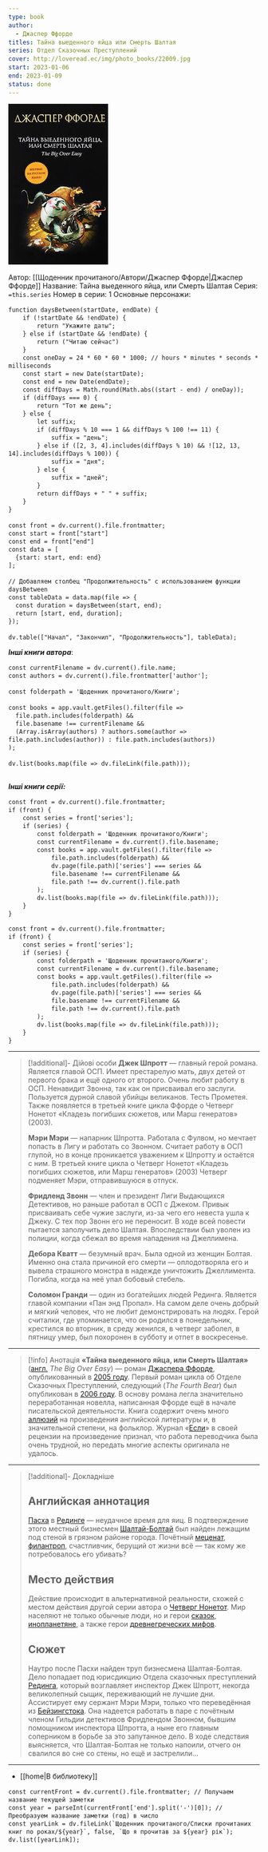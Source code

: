 ```yaml
---
type: book
author:
  - Джаспер Ффорде
titles: Тайна выеденного яйца или Смерть Шалтая
series: Отдел Сказочных Преступлений
cover: http://loveread.ec/img/photo_books/22009.jpg
start: 2023-01-06
end: 2023-01-09
status: done
---
```

![cover|150](media/cover!150-93.jpg)

Автор: [[Щоденник прочитаного/Автори/Джаспер Ффорде|Джаспер Ффорде]]
Название: Тайна выеденного яйца, или Смерть Шалтая
Серия: `=this.series`
Номер в серии: 1
Основные персонажи:

```dataviewjs
function daysBetween(startDate, endDate) {
	if (!startDate && !endDate) { 
		return "Укажите даты"; 
	} else if (startDate && !endDate) {
		return ("Читаю сейчас")
	}
	const oneDay = 24 * 60 * 60 * 1000; // hours * minutes * seconds * milliseconds
	const start = new Date(startDate);
	const end = new Date(endDate);
	const diffDays = Math.round(Math.abs((start - end) / oneDay));
	if (diffDays === 0) {
		return "Тот же день";   
	} else {
		let suffix;     
	    if (diffDays % 10 === 1 && diffDays % 100 !== 11) {
		    suffix = "день";     
	    } else if ([2, 3, 4].includes(diffDays % 10) && ![12, 13, 14].includes(diffDays % 100)) {
			suffix = "дня";     
		} else {       
			suffix = "дней";     
		}          
		return diffDays + " " + suffix;   
	} 
}  

const front = dv.current().file.frontmatter;
const start = front["start"]
const end = front["end"]
const data = [
  {start: start, end: end}
];

// Добавляем столбец "Продолжительность" с использованием функции daysBetween
const tableData = data.map(file => {
  const duration = daysBetween(start, end);
  return [start, end, duration];
});

dv.table(["Начал", "Закончил", "Продолжительность"], tableData);
```

***Інші книги автора***:
```dataviewjs
const currentFilename = dv.current().file.name;
const authors = dv.current().file.frontmatter['author'];

const folderpath = 'Щоденник прочитаного/Книги';

const books = app.vault.getFiles().filter(file =>
  file.path.includes(folderpath) &&
  file.basename !== currentFilename &&
  (Array.isArray(authors) ? authors.some(author => file.path.includes(author)) : file.path.includes(authors))
);

dv.list(books.map(file => dv.fileLink(file.path)));


```
***Інші книги серії:***
```dataviewjs
const front = dv.current().file.frontmatter;
if (front) {
	const series = front['series'];
	if (series) {
		const folderpath = 'Щоденник прочитаного/Книги';
		const currentFilename = dv.current().file.basename;
		const books = app.vault.getFiles().filter(file =>  
			file.path.includes(folderpath) && 
			dv.page(file.path)['series'] === series && 
			file.basename !== currentFilename &&
			file.path !== dv.current().file.path 
		);
		dv.list(books.map(file => dv.fileLink(file.path)));
	}
}

```

```dataviewjs
const front = dv.current().file.frontmatter;
if (front) {
	const series = front['series'];
	if (series) {
		const folderpath = 'Щоденник прочитаного/Книги';
		const currentFilename = dv.current().file.basename;
		const books = app.vault.getFiles().filter(file =>  
			file.path.includes(folderpath) && 
			dv.page(file.path)['series'] === series && 
			file.basename !== currentFilename &&
			file.path !== dv.current().file.path 
		);
		dv.list(books.map(file => dv.fileLink(file.path)));
	}
}

```
****

> [!additional]- Дійові особи
> **Джек Шпротт** — главный герой романа. Является главой ОСП. Имеет престарелую мать, двух детей от первого брака и ещё одного от второго.  Очень любит работу в ОСП. Ненавидит Звонна, так как он присваивал его  заслуги. Пользуется дурной славой убийцы великанов. Тесть Прометея.  Также появляется в третьей книге цикла Ффорде о Четверг Нонетот «Кладезь погибших сюжетов, или Марш генератов» (2003).
>
> **Мэри Мэри** — напарник Шпротта. Работала с Фулвом, но  мечтает попасть в Лигу и работать со Звонном. Считает работу в ОСП  глупой, но в конце проникается уважением  к Шпротту и остаётся с ним. В  третьей книге цикла о Четверг Нонетот «Кладезь погибших сюжетов, или  Марш генератов» (2003) Четверг подменяет Мэри, отправившуюся в отпуск.
>
> **Фридленд Звонн** — член и президент Лиги Выдающихся  Детективов, но раньше работал в ОСП с Джеком. Привык присваивать себе  чужие заслуги, из-за чего его невеста ушла к Джеку. С тех пор Звонн его  не переносит. В ходе всей повести пытается заполучить дело Шалтая.  Впоследствии был уволен из полиции, когда сбежал во время нападения на  Джеллимена.
>
> **Дебора Кватт** — безумный врач. Была одной из женщин Болтая. Именно она стала причиной его смерти — оплодотворяла его и вывела  страшного монстра в надежде уничтожить Джеллимента. Погибла, когда на  неё упал бобовый стебель.
>
> **Соломон Гранди** — один из богатейших людей Рединга.  Является главой компании «Пан энд Пропал». На самом деле очень добрый и  мягкий человек, что не любит демонстрировать на людях. Герой считалки,  где упоминается, что он родился в понедельник, крестился во вторник, в  среду женился, в четверг заболел, в пятницу умер, был похоронен в  субботу и отпет в воскресенье.

---
>[!info] Анотація
>**«Тайна выеденного яйца, или Смерть Шалтая»** ([англ.](https://ru.wikipedia.org/wiki/Английский_язык) *The Big Over Easy*) — роман [Джаспера Ффорде](https://ru.wikipedia.org/wiki/Ффорде,_Джаспер), опубликованный в [2005 году](https://ru.wikipedia.org/wiki/2005_год). Первый роман цикла об Отделе Сказочных Преступлений, следующий (*The Fourth Bear*) был опубликован в [2006 году](https://ru.wikipedia.org/wiki/2006_год). В основу романа легла значительно переработанная новелла, написанная Ффорде ещё в начале писательской деятельности. Книга содержит очень много [аллюзий](https://ru.wikipedia.org/wiki/Аллюзия) на произведения английской литературы и, в значительной степени, на фольклор. Журнал «[Если](https://ru.wikipedia.org/wiki/Если_(журнал))» в своей рецензии на произведение признал, что работа переводчика была  очень трудной, но передать многие аспекты оригинала не удалось.

******

>[!additional]- Докладніше
>## Английская аннотация
>
> [Пасха](https://ru.wikipedia.org/wiki/Пасха) в [Рединге](https://ru.wikipedia.org/wiki/Рединг) — неудачное время для яиц. В подтверждение этого местный бизнесмен [Шалтай-Болтай](https://ru.wikipedia.org/wiki/Шалтай-Болтай) был найден лежащим под стеной в грязном районе города. Почётный [меценат](https://ru.wikipedia.org/wiki/Меценат), [филантроп](https://ru.wikipedia.org/wiki/Филантроп), счастливчик, берущий от жизни всё — так кому же потребовалось его убивать?
>
> ## Место действия
>
> Действие происходит в альтернативной реальности, схожей с местом действия другой серии автора о [Четверг Нонетот](https://ru.wikipedia.org/wiki/Четверг_Нонетот). Мир населяют не только обычные люди, но и герои [сказок](https://ru.wikipedia.org/wiki/Сказки), [инопланетяне](https://ru.wikipedia.org/wiki/Инопланетяне), а также герои [древнегреческих мифов](https://ru.wikipedia.org/wiki/Древнегреческая_мифология).
>
> ## Сюжет
>
> Наутро после Пасхи найден труп бизнесмена Шалтая-Болтая. Дело попадает под юрисдикцию Отдела сказочных преступлений [Рединга](https://ru.wikipedia.org/wiki/Рединг), который возглавляет инспектор Джек Шпротт, некогда великолепный сыщик,  переживающий не лучшие дни. Ассистирует ему сержант Мэри Мэри, только  что переведённая из [Бейзингстока](https://ru.wikipedia.org/w/index.php?title=Бейзинсток&action=edit&redlink=1). Она надеется работать в паре с почётным членом Гильдии детективов  Фридлендом Звонном, бывшим помощником инспектора Шпротта, а ныне его  главным соперником в борьбе за это запутанное дело. В ходе следствия  выясняется, что Шалтая-Болтая не только напоили, отчего он свалился во  сне со стены, но ещё и застрелили…

___

- [[home|В библиотеку]]
```dataviewjs
const currentFront = dv.current().file.frontmatter; // Получаем название текущей заметки
const year = parseInt(currentFront['end'].split('-')[0]); // Преобразуем название заметки (год) в число
const yearLink = dv.fileLink(`Щоденник прочитаного/Списки прочитаних книг по роках/${year}`, false, `Що я прочитав за ${year} рік`);
dv.list([yearLink]);
```